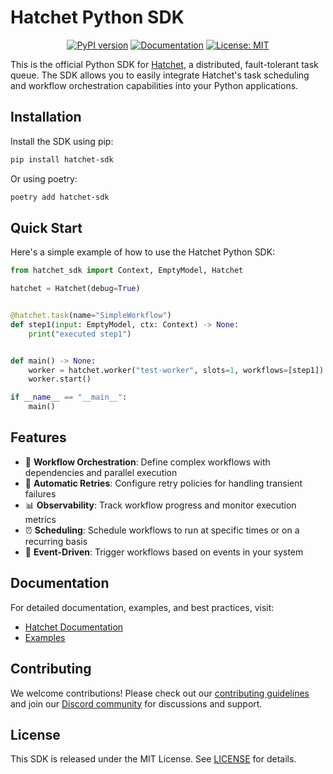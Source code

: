 # Hatchet Python SDK

<div align="center">

[![PyPI version](https://badge.fury.io/py/hatchet-sdk.svg)](https://badge.fury.io/py/hatchet-sdk)
[![Documentation](https://img.shields.io/badge/docs-hatchet.run-blue)](https://docs.hatchet.run)
[![License: MIT](https://img.shields.io/badge/License-MIT-purple.svg)](https://opensource.org/licenses/MIT)

</div>

This is the official Python SDK for [Hatchet](https://hatchet.run), a distributed, fault-tolerant task queue. The SDK allows you to easily integrate Hatchet's task scheduling and workflow orchestration capabilities into your Python applications.

## Installation

Install the SDK using pip:

```bash
pip install hatchet-sdk
```

Or using poetry:

```bash
poetry add hatchet-sdk
```

## Quick Start

Here's a simple example of how to use the Hatchet Python SDK:

```python
from hatchet_sdk import Context, EmptyModel, Hatchet

hatchet = Hatchet(debug=True)


@hatchet.task(name="SimpleWorkflow")
def step1(input: EmptyModel, ctx: Context) -> None:
    print("executed step1")


def main() -> None:
    worker = hatchet.worker("test-worker", slots=1, workflows=[step1])
    worker.start()

if __name__ == "__main__":
    main()
```

## Features

- 🔄 **Workflow Orchestration**: Define complex workflows with dependencies and parallel execution
- 🔁 **Automatic Retries**: Configure retry policies for handling transient failures
- 📊 **Observability**: Track workflow progress and monitor execution metrics
- ⏰ **Scheduling**: Schedule workflows to run at specific times or on a recurring basis
- 🔄 **Event-Driven**: Trigger workflows based on events in your system

## Documentation

For detailed documentation, examples, and best practices, visit:
- [Hatchet Documentation](https://docs.hatchet.run)
- [Examples](https://docs.hatchet.run/examples)

## Contributing

We welcome contributions! Please check out our [contributing guidelines](https://docs.hatchet.run/contributing) and join our [Discord community](https://discord.gg/ZMeUafwH89) for discussions and support.

## License

This SDK is released under the MIT License. See [LICENSE](https://github.com/hatchet-dev/hatchet/blob/main/LICENSE) for details.
